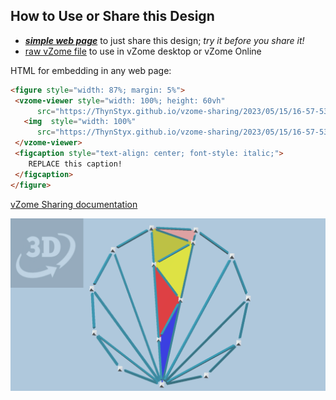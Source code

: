 
## How to Use or Share this Design

 - [***simple web page***](<https://ThynStyx.github.io/vzome-sharing/2023/05/15/16-57-53-Hendecagon-Model/>) to just share this design; *try it before you share it!*
 - [raw vZome file](<https://raw.githubusercontent.com/ThynStyx/vzome-sharing/main/2023/05/15/16-57-53-Hendecagon-Model/Hendecagon-Model.vZome>) to use in vZome desktop or vZome Online
 
 HTML for embedding in any web page:
 ```html
<figure style="width: 87%; margin: 5%">
  <vzome-viewer style="width: 100%; height: 60vh"
       src="https://ThynStyx.github.io/vzome-sharing/2023/05/15/16-57-53-Hendecagon-Model/Hendecagon-Model.vZome" >
    <img  style="width: 100%"
       src="https://ThynStyx.github.io/vzome-sharing/2023/05/15/16-57-53-Hendecagon-Model/Hendecagon-Model.png" >
  </vzome-viewer>
  <figcaption style="text-align: center; font-style: italic;">
     REPLACE this caption!
  </figcaption>
</figure>
 ```

[vZome Sharing documentation](https://vzome.github.io/vzome/sharing.html#how-it-works)

![Image](<Hendecagon-Model.png>)

